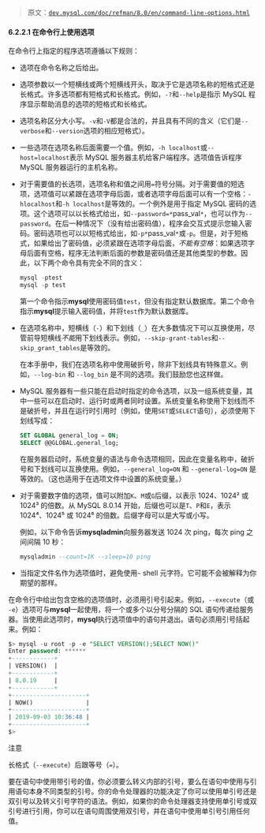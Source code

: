 > 原文：[`dev.mysql.com/doc/refman/8.0/en/command-line-options.html`](https://dev.mysql.com/doc/refman/8.0/en/command-line-options.html)

#### 6.2.2.1 在命令行上使用选项

在命令行上指定的程序选项遵循以下规则：

+   选项在命令名称之后给出。

+   选项参数以一个短横线或两个短横线开头，取决于它是选项名称的短格式还是长格式。许多选项都有短格式和长格式。例如，`-?`和`--help`是指示 MySQL 程序显示帮助消息的选项的短格式和长格式。

+   选项名称区分大小写。`-v`和`-V`都是合法的，并且具有不同的含义（它们是`--verbose`和`--version`选项的相应短格式）。

+   一些选项在选项名称后面需要一个值。例如，`-h localhost`或`--host=localhost`表示 MySQL 服务器主机给客户端程序。选项值告诉程序 MySQL 服务器运行的主机名称。

+   对于需要值的长选项，选项名称和值之间用`=`符号分隔。对于需要值的短选项，选项值可以紧跟在选项字母后面，或者选项字母后面可以有一个空格：`-hlocalhost`和`-h localhost`是等效的。一个例外是用于指定 MySQL 密码的选项。这个选项可以以长格式给出，如`--password=*`pass_val`*`，也可以作为`--password`。在后一种情况下（没有给出密码值），程序会交互式提示您输入密码。密码选项也可以以短格式给出，如`-p*`pass_val`*`或`-p`。但是，对于短格式，如果给出了密码值，必须紧跟在选项字母后面，*不能有空格*：如果选项字母后面有空格，程序无法判断后面的参数是密码值还是其他类型的参数。因此，以下两个命令具有完全不同的含义：

    ```sql
    mysql -ptest
    mysql -p test
    ```

    第一个命令指示**mysql**使用密码值`test`，但没有指定默认数据库。第二个命令指示**mysql**提示输入密码值，并将`test`作为默认数据库。

+   在选项名称中，短横线（`-`）和下划线（`_`）在大多数情况下可以互换使用，尽管前导短横线*不能*用下划线表示。例如，`--skip-grant-tables`和`--skip_grant_tables`是等效的。

    在本手册中，我们在选项名称中使用破折号，除非下划线具有特殊意义。例如，`--log-bin` 和 `--log_bin` 是不同的选项。我们鼓励您也这样做。

+   MySQL 服务器有一些只能在启动时指定的命令选项，以及一组系统变量，其中一些可以在启动时、运行时或两者同时设置。系统变量名称使用下划线而不是破折号，并且在运行时引用时（例如，使用`SET`或`SELECT`语句），必须使用下划线写成：

    ```sql
    SET GLOBAL general_log = ON;
    SELECT @@GLOBAL.general_log;
    ```

    在服务器启动时，系统变量的语法与命令选项相同，因此在变量名称中，破折号和下划线可以互换使用。例如，`--general_log=ON` 和 `--general-log=ON` 是等效的。（这也适用于在选项文件中设置的系统变量。）

+   对于需要数字值的选项，值可以附加`K`、`M`或`G`后缀，以表示 1024、1024² 或 1024³ 的倍数。从 MySQL 8.0.14 开始，后缀也可以是`T`、`P`和`E`，表示 1024⁴、1024⁵ 或 1024⁶ 的倍数。后缀字母可以是大写或小写。

    例如，以下命令告诉**mysqladmin**向服务器发送 1024 次 ping，每次 ping 之间间隔 10 秒：

    ```sql
    mysqladmin --count=1K --sleep=10 ping
    ```

+   当指定文件名作为选项值时，避免使用`~` shell 元字符。它可能不会被解释为你期望的那样。

在命令行中给出包含空格的选项值时，必须用引号引起来。例如，`--execute`（或 `-e`）选项可与**mysql**一起使用，将一个或多个以分号分隔的 SQL 语句传递给服务器。当使用此选项时，**mysql**执行选项值中的语句并退出。语句必须用引号括起来。例如：

```sql
$> mysql -u root -p -e "SELECT VERSION();SELECT NOW()"
Enter password: ******
+------------+
| VERSION()  |
+------------+
| 8.0.19     |
+------------+
+---------------------+
| NOW()               |
+---------------------+
| 2019-09-03 10:36:48 |
+---------------------+
$>
```

注意

长格式（`--execute`）后跟等号（`=`）。

要在语句中使用带引号的值，你必须要么转义内部的引号，要么在语句中使用与引用语句本身不同类型的引号。你的命令处理器的功能决定了你可以使用单引号还是双引号以及转义引号字符的语法。例如，如果你的命令处理器支持使用单引号或双引号进行引用，你可以在语句周围使用双引号，并在语句中使用单引号引用任何值。
